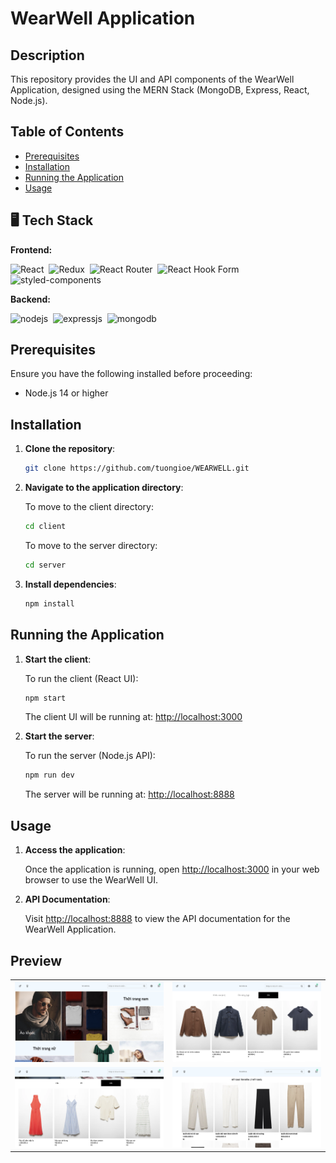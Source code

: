 # WearWell Application

## Description

This repository provides the UI and API components of the WearWell Application, designed using the MERN Stack (MongoDB, Express, React, Node.js).

## Table of Contents

- [Prerequisites](#prerequisites)
- [Installation](#installation)
- [Running the Application](#running-the-application)
- [Usage](#usage)

## 🖥️ Tech Stack

**Frontend:**

![React](https://img.shields.io/badge/react-%2320232a.svg?style=for-the-badge&logo=react&logoColor=%2361DAFB)&nbsp;
![Redux](https://img.shields.io/badge/redux-%23593d88.svg?style=for-the-badge&logo=redux&logoColor=white)&nbsp;
![React Router](https://img.shields.io/badge/React_Router-CA4245?style=for-the-badge&logo=react-router&logoColor=white)&nbsp;
![React Hook Form](https://img.shields.io/badge/React%20Hook%20Form-%23EC5990.svg?style=for-the-badge&logo=reacthookform&logoColor=white)&nbsp;
![styled-components](https://img.shields.io/badge/styled--components-DB7093?style=for-the-badge&logo=styled-components&logoColor=white)

**Backend:**

![nodejs](https://img.shields.io/badge/Node.js-43853D?style=for-the-badge&logo=node.js&logoColor=white)&nbsp;
![expressjs](https://img.shields.io/badge/Express.js-000000?style=for-the-badge&logo=express&logoColor=white)&nbsp;
![mongodb](https://img.shields.io/badge/MongoDB-4EA94B?style=for-the-badge&logo=mongodb&logoColor=white)&nbsp;

## Prerequisites

Ensure you have the following installed before proceeding:

- Node.js 14 or higher

## Installation

1. **Clone the repository**:

   ```bash
   git clone https://github.com/tuongioe/WEARWELL.git
   ```

2. **Navigate to the application directory**:

   To move to the client directory:

   ```bash
   cd client
   ```

   To move to the server directory:

   ```bash
   cd server
   ```

3. **Install dependencies**:

   ```bash
   npm install
   ```

## Running the Application

1. **Start the client**:

   To run the client (React UI):

   ```bash
   npm start
   ```

   The client UI will be running at: [http://localhost:3000](http://localhost:3000)

2. **Start the server**:

   To run the server (Node.js API):

   ```bash
   npm run dev
   ```

   The server will be running at: [http://localhost:8888](http://localhost:8888)

## Usage

1. **Access the application**:

   Once the application is running, open [http://localhost:3000](http://localhost:3000) in your web browser to use the WearWell UI.

2. **API Documentation**:

   Visit [http://localhost:8888](http://localhost:8888) to view the API documentation for the WearWell Application.

## Preview
<table>
  <tr>
    <td><img src="https://github.com/tuongioe/WEARWELL/blob/main/A%CC%89nh%20ma%CC%80n%20hi%CC%80nh%202024-08-28%20lu%CC%81c%2019.56.25.png?raw=true" alt="mockup" /></td>
    <td><img src="https://github.com/tuongioe/WEARWELL/blob/main/A%CC%89nh%20ma%CC%80n%20hi%CC%80nh%202024-08-28%20lu%CC%81c%2020.00.59.png?raw=true" alt="mockups" /></td>
  </tr>
  <tr>
    <td><img src="https://github.com/tuongioe/WEARWELL/blob/main/A%CC%89nh%20ma%CC%80n%20hi%CC%80nh%202024-08-28%20lu%CC%81c%2020.01.46.png?raw=true" alt="mockup" /></td>
    <td><img src="https://github.com/tuongioe/WEARWELL/blob/main/A%CC%89nh%20ma%CC%80n%20hi%CC%80nh%202024-08-28%20lu%CC%81c%2020.02.34.png?raw=true" alt="mockups" /></td>
  </tr>
</table>





